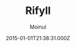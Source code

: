 ---
title: Rifyll
github: https://github.com/itsrifat/rifyll
demo: https://itsrifat.github.io/rifyll/
author: Moinul
ssg:
  - Jekyll
cms:
  - Markdown
date: 2015-01-01T21:38:31.000Z
description: 'A simple blog template for jekyll based on twitter bootstrap 3 '
draft: true
publish_date: '2015-01-01T21:38:31Z'
update_date: '2017-01-03T23:20:01Z'
github_star: 15
github_fork: 27
---